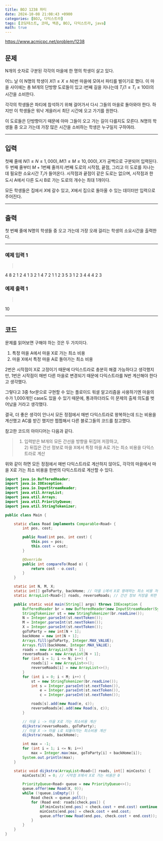 ```yaml
---
title: BOJ 1238 파티
date: 2024-10-08 21:08:43 +0900
categories: [BOJ, 다익스트라]
tags: [코딩테스트, 코테, 백준, BOJ, 다익스트라, java]
math: true
---
```


<https://www.acmicpc.net/problem/1238>

## 문제
N개의 숫자로 구분된 각각의 마을에 한 명의 학생이 살고 있다.

어느 날 이 N명의 학생이 $X (1 ≤ X ≤ N)$번 마을에 모여서 파티를 벌이기로 했다. 이 마을 사이에는 총 M개의 단방향 도로들이 있고 i번째 길을 지나는데 $T_i(1 ≤ T_i ≤ 100)$의 시간을 소비한다.

각각의 학생들은 파티에 참석하기 위해 걸어가서 다시 그들의 마을로 돌아와야 한다. 하지만 이 학생들은 워낙 게을러서 최단 시간에 오고 가기를 원한다.

이 도로들은 단방향이기 때문에 아마 그들이 오고 가는 길이 다를지도 모른다. N명의 학생들 중 오고 가는데 가장 많은 시간을 소비하는 학생은 누구일지 구하여라.

---
## 입력
첫째 줄에 $N(1 ≤ N ≤ 1,000), M(1 ≤ M ≤ 10,000), X$가 공백으로 구분되어 입력된다. 두 번째 줄부터 $M+1$번째 줄까지 $i$번째 도로의 시작점, 끝점, 그리고 이 도로를 지나는데 필요한 소요시간 $T_i$가 들어온다. 시작점과 끝점이 같은 도로는 없으며, 시작점과 한 도시 A에서 다른 도시 B로 가는 도로의 개수는 최대 1개이다.

모든 학생들은 집에서 $X$에 갈수 있고, $X$에서 집으로 돌아올 수 있는 데이터만 입력으로 주어진다.

---
## 출력
첫 번째 줄에 N명의 학생들 중 오고 가는데 가장 오래 걸리는 학생의 소요시간을 출력한다.

---
### 예제 입력 1
> <pre>
4 8 2
1 2 4
1 3 2
1 4 7
2 1 1
2 3 5
3 1 2
3 4 4
4 2 3
> </pre>

### 예제 출력 1
> <pre>
10
> </pre>

---
## 코드

문제를 읽어보면 구해야 하는 것은 두 가지이다.
1. 특정 마을 A에서 마을 X로 가는 최소 비용
2. 마을 X에서 특정 마을 A로 돌아가는 최소 비용

2번은 시작점이 X로 고정이기 때문에 다익스트라로 충분히 해결 가능하다고 생각했지만, 1번은 시작점이 매번 다른 마을로 변경되기 때문에 다익스트라를 N번 계산해야 한다고 생각했다.

그렇다고 3중 for문으로 구현할 수 있는 플로이드 워셜 알고리즘을 사용하기엔 마을의 수가 1,000개인 case도 있을 수 있기 때문에, 통과하더라도 이 문제의 출제 의도를 벗어났을 거라고 생각했다.

결국, 더 좋은 생각이 안나서 모든 정점에서 매번 다익스트라로 왕복하는데 드는 비용을 계산했고 AC를 받긴 했지만 찝찝해서 다른 블로그들의 코드를 참고했다.

참고한 코드의 아이디어는 다음과 같다.

> 1) 입력받은 M개의 모든 간선을 방향을 뒤집어 저장하고,<br>2) 뒤집은 간선 정보로 마을 X에서 특정 마을 A로 가는 최소 비용을 다익스트라로 계산

위와 같이 하면 모든 정점에서 매번 다익스트라로 계산하지 않아도, 각각의 마을에서 마을 X로 가는 최소 비용을 한번의 다익스트라로 계산할 수 있다.

```java
import java.io.BufferedReader;
import java.io.IOException;
import java.io.InputStreamReader;
import java.util.ArrayList;
import java.util.Arrays;
import java.util.PriorityQueue;
import java.util.StringTokenizer;

public class Main {

    static class Road implements Comparable<Road> {
        int pos, cost;

        public Road(int pos, int cost) {
            this.pos = pos;
            this.cost = cost;
        }

        @Override
        public int compareTo(Road o) {
            return cost - o.cost;
        }
    }

    static int N, M, X;
    static int[] goToParty, backHome; // 마을 i에서 X로 왕래하는 최소 비용 저장을 위한 배열
    static ArrayList<Road>[] roads, reverseRoads; // 간선 정보 저장을 위한 배열

    public static void main(String[] args) throws IOException {
        BufferedReader br = new BufferedReader(new InputStreamReader(System.in));
        StringTokenizer st = new StringTokenizer(br.readLine());
        N = Integer.parseInt(st.nextToken());
        M = Integer.parseInt(st.nextToken());
        X = Integer.parseInt(st.nextToken());
        goToParty = new int[N + 1];
        backHome = new int[N + 1];
        Arrays.fill(goToParty, Integer.MAX_VALUE);
        Arrays.fill(backHome, Integer.MAX_VALUE);
        roads = new ArrayList[N + 1];
        reverseRoads = new ArrayList[N + 1];
        for (int i = 1; i <= N; i++) {
            roads[i] = new ArrayList<>();
            reverseRoads[i] = new ArrayList<>();
        }
        for (int i = 0; i < M; i++) {
            st = new StringTokenizer(br.readLine());
            int s = Integer.parseInt(st.nextToken()),
                e = Integer.parseInt(st.nextToken()),
                c = Integer.parseInt(st.nextToken());

            roads[s].add(new Road(e, c));
            reverseRoads[e].add(new Road(s, c));
        }

        // 마을 i -> 마을 X로 가는 최소비용 계산
        dijkstra(reverseRoads, goToParty);
        // 마을 X -> 마을 i로 되돌아가는 최소비용 계산
        dijkstra(roads, backHome);

        int max = -1;
        for (int i = 1; i <= N; i++)
            max = Integer.max(max, goToParty[i] + backHome[i]);
        System.out.println(max);
    }

    static void dijkstra(ArrayList<Road>[] roads, int[] minCosts) {
        minCosts[X] = 0; // 시작점 X에서 X로 가는 비용은 0

        PriorityQueue<Road> queue = new PriorityQueue<>();
        queue.offer(new Road(X, 0));
        while (!queue.isEmpty()) {
            Road check = queue.poll();
            for (Road end: roads[check.pos]) {
                if(minCosts[end.pos] < check.cost + end.cost) continue;
                minCosts[end.pos] = check.cost + end.cost;
                queue.offer(new Road(end.pos, check.cost + end.cost));
            }
        }
    }
}
```
